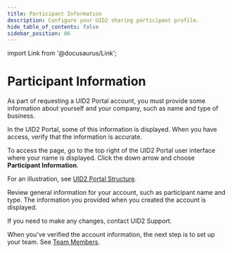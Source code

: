 ```yaml
---
title: Participant Information
description: Configure your UID2 sharing participant profile.
hide_table_of_contents: false
sidebar_position: 06
---
```


import Link from '@docusaurus/Link';

# Participant Information

As part of requesting a UID2 Portal account, you must provide some information about yourself and your company, such as name and type of business.

In the UID2 Portal, some of this information is displayed. When you have access, verify that the information is accurate.

To access the page, go to the top right of the UID2 Portal user interface where your name is displayed. Click the down arrow and choose **Participant Information**.

For an illustration, see [UID2 Portal Structure](portal-overview.md#uid2-portal-structure).

Review general information for your account, such as <Link href="../ref-info/glossary-uid#gl-sharing-participant">participant</Link> name and type. The information you provided when you created the account is displayed. 

If you need to make any changes, contact UID2 Support.

When you've verified the account information, the next step is to set up your team. See [Team Members](team-members.md).
